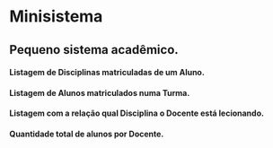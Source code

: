 # Minisistema
## Pequeno sistema acadêmico.
 #### Listagem de Disciplinas matriculadas de um Aluno.
 #### Listagem de Alunos matriculados numa Turma.
 #### Listagem com a relação qual Disciplina o Docente está lecionando.
 #### Quantidade total de alunos por Docente.
